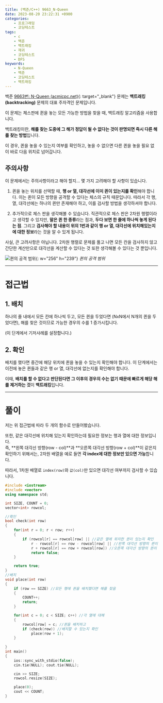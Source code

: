 ```yaml
---
title: (백준/C++) 9663_N-Queen
date: 2023-08-20 23:22:31 +0900
categories:
    - 프로그래밍
    - 코딩테스트
tags:
    - c
    - 백준
    - 백트래킹
    - 재귀
    - 코딩테스트
    - DFS
keywords:
    - N-Queen
    - 백준
    - 코딩테스트
    - 백트래킹
---
```


백준 [9663번: N-Queen (acmicpc.net)](https://www.acmicpc.net/problem/9663){: target="_blank"} 문제는 <span class="keyword">**백트래킹(backtracking)**</span> 문제의 대표 주자격인 문제입니다.

이 문제는 체스판에 퀸을 놓는 모든 가능한 방법을 찾을 때, 백트래킹 알고리즘을 사용합니다.

백트래킹이란, <span class="font_highlight">**해를 찾는 도중에 그 해가 정답이 될 수 없다는 것이 판명되면 즉시 다른 해를 찾는 방법**</span>입니다.

이 경우, 퀸을 놓을 수 있는지 여부를 확인하고, 놓을 수 없으면 다른 퀸을 놓을 필요 없이 바로 다음 위치로 넘어갑니다.

## 주의사항

이 문제에서는 주의사항이라고 해야 할지… 몇 가지 고려해야 할 사항이 있습니다.

1. 퀸을 놓는 위치를 선택할 때, **행 or 열, 대각선에 이미 퀸이 있는지를 확인**해야 합니다. 이는 퀸이 모든 방향을 공격할 수 있다는 체스의 규칙 때문입니다. 따라서 각 행, 열, 대각선에는 하나의 퀸만 존재해야 하고, 이를 검사할 방법을 생각하셔야 합니다.

2. 추가적으로 체스 판을 생각해볼 수 있습니다. 직관적으로 체스 판은 2차원 행렬이라고 생각할 수 있지만, **말은 퀸 한 종류**라는 점과, **두다 보면 한 줄에 하나씩 놓게 된다는 점**. 그리고 **검사해야 할 내용이 위의 1번과 같이 행 or 열, 대각선에 위치해있는지에 대한 정보**라는 것을 알 수 있게 됩니다.


사실, 큰 고려사항은 아닙니다. 2차원 행렬로 문제를 풀고 나면 모든 칸을 검사하지 않고 간단한 계산만으로 대각선을 계산할 수 있다는 것 또한 생각해볼 수 있다는 것 뿐입니다.

![퀸의 공격 범위](https://i.postimg.cc/Hxy7r3V6/N-Queen.png){: w="256" h="239"}
_퀸의 공격 범위_

---

# 접근법

## 1. 배치

하나의 줄 내에서 모든 칸에 하나씩 두고, 모든 퀸을 두었다면 (NxN에서 N개의 퀸을 두었다면), 해를 찾은 것이므로 가능한 경우의 수를 1 증가시킵니다.

(이 단계에서 기저사례를 설정합니다.)

## 2. 확인

배치를 했다면 중간에 해당 위치에 퀸을 놓을 수 있는지 확인해야 합니다. 이 단계에서는 이전에 놓은 퀸들과 같은 행 or 열, 대각선에 없는지를 확인해야 합니다.

이때, <span class="font_highlight">**배치를 할 수 없다고 판단된다면 그 이후의 경우의 수는 없기 때문에 빠르게 해당 해를 제거하는 것**</span>이 <span class="keyword">**백트래킹**</span>입니다.

---

# 풀이

저는 위 접근법에 따라 두 개의 함수로 만들어봤습니다.

또한, 같은 대각선에 위치해 있는지 확인하는데 필요한 정보는 행과 열에 대한 정보입니다. <br> 즉, **왼쪽 대각선 방향(row - col)**과 **오른쪽 대각선 방향(row + col)**이 같은지 확인하기 위해서는, 2차원 배열을 예로 들면 **각 index에 대한 정보만 있으면 가능**합니다.

따라서, 1차원 배열로 `index(row)`와 `값(col)`만 있으면 대각선 여부까지 검사할 수 있습니다.

```cpp
#include <iostream>
#include <vector>
using namespace std;

int SIZE, COUNT = 0;
vector<int> rowcol;

//확인
bool check(int row) 
{
	for(int r = 0; r < row; r++)
	{
		if (rowcol[r] == rowcol[row] || //같은 열에 위치한 퀸이 있는지 확인
			r - rowcol[r] == row - rowcol[row] || //왼쪽 대각선 방향의 퀸이 있는지 확인
			r + rowcol[r] == row + rowcol[row]) //오른쪽 대각선 방향의 퀸이 있는지 확인
			return false;
	}

	return true;
}
//배치
void place(int row) 
{
	if (row == SIZE) //모든 행에 퀸을 배치했다면 해를 찾음
	{
		COUNT++;
		return;
	}

	for(int c = 0; c < SIZE; c++) //각 열에 대해
	{
		rowcol[row] = c; //퀸을 배치하고
		if (check(row)) //배치할 수 있는지 확인
			place(row + 1);
	}
	
}
int main()
{
	ios::sync_with_stdio(false);
	cin.tie(NULL); cout.tie(NULL);

	cin >> SIZE;
	rowcol.resize(SIZE);

	place(0);
	cout << COUNT;
}
```